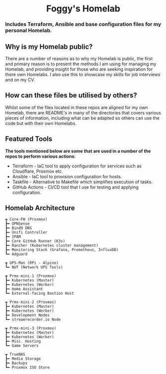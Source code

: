 <h1 align=center> Foggy's Homelab</h1>

### Includes Terraform, Ansible and base configuration files for my personal Homelab.

## Why is my Homelab public?
There are a number of reasons as to why my Homelab is public, the first and primary reason is to present the methods I am using for managing my Homelab, and providing insight for those who are seeking inspiration for there own Homelabs. I also use this to showcase my skills for job interviews and on my CV.

## How can these files be utilised by others?
Whilst some of the files located in these repos are aligned for my own Homelab, there are README's in many of the directories that covers various pieces of information, including what can be adapted so others can use the code but with their own Homelabs.

## Featured Tools
**The tools mentioned below are some that are used in a number of the repos to perform various actions:**
- Terraform - IaC tool to apply configuration for services such as Cloudflare, Proxmox etc.
- Ansible - IaC tool to provision configuration for hosts.
- Taskfile - Alternative to Makefile which simplifies execution of tasks.
- GitHub Actions - CI/CD tool that I use for testing and applying configuration.

## Homelab Architecture
```
┳ Core-FW (Proxmox)
┣━ OPNSense
┣━ Bind9 DNS
┣━ Unifi Controller
┣━ IPAM
┣━ Core GitHub Runner (K3s)
┣━ Rancher (Kubernetes cluster management)
┣━ Monitoring Stack (Grafana, Prometheus, InfluxDB)
┗━ Adguard

┳ UPS-Man (RPi - Alpine)
┗━ NUT (Network UPS Tools)

┳ Prmx-mini-1 (Proxmox)
┣━ Kubernetes (Master)
┣━ Kubernetes (Worker)
┣━ Home Assistant
┗━ External-facing Bastion Host

┳ Prmx-mini-2 (Proxmox)
┣━ Kubernetes (Master)
┣━ Kubernetes (Worker)
┣━ Development Nodes
┗━ streamrecorder.io Node

┳ Prmx-mini-3 (Proxmox)
┣━ Kubernetes (Master)
┣━ Kubernetes (Worker)
┣━ Misc. Hosting
┗━ Game Servers

┳ TrueNAS
┣━ Media Storage
┣━ Backups
┗━ Proxmox ISO Store
```